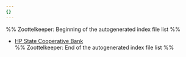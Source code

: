 ```yaml
---
{}
---
```

   
%% Zoottelkeeper: Beginning of the autogenerated index file list  %%   
   
-  [HP State Cooperative Bank](../../Z_Syllabus/1.7%20Miscellaneous/HP%20State%20Cooperative%20Bank.md)   
%% Zoottelkeeper: End of the autogenerated index file list  %%